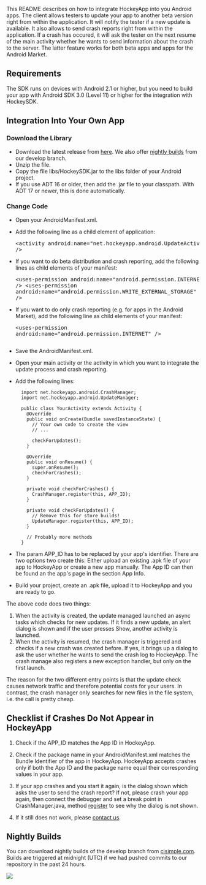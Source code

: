 This README describes on how to integrate HockeyApp into you Android apps. The client allows testers to update your app to another beta version right from within the application. It will notify the tester if a new update is available. It also allows to send crash reports right from within the application. If a crash has occured, it will ask the tester on the next resume of the main activity whether he wants to send information about the crash to the server. The latter feature works for both beta apps and apps for the Android Market.

## Requirements

The SDK runs on devices with Android 2.1 or higher, but you need to build your app with Android SDK 3.0 (Level 11) or higher for the integration with HockeySDK.

## Integration Into Your Own App

### Download the Library

* Download the latest release from [here](https://github.com/bitstadium/HockeySDK-Android/downloads). We also offer [nightly builds](#nightly) from our develop branch.
* Unzip the file.
* Copy the file libs/HockeySDK.jar to the libs folder of your Android project.
* If you use ADT 16 or older, then add the .jar file to your classpath. With ADT 17 or newer, this is done automatically.

### Change Code

* Open your AndroidManifest.xml.
* Add the following line as a child element of application: <pre>&lt;activity android:name="net.hockeyapp.android.UpdateActivity" /></pre>
* If you want to do beta distribution and crash reporting, add the following lines as child elements of your manifest: <pre>&lt;uses-permission android:name="android.permission.INTERNET" />
&lt;uses-permission android:name="android.permission.WRITE_EXTERNAL_STORAGE" /></pre>
* If you want to do only crash reporting (e.g. for apps in the Android Market), add the following line as child elements of your manifest: <pre>&lt;uses-permission android:name="android.permission.INTERNET" />
* Save the AndroidManifest.xml.
* Open your main activity or the activity in which you want to integrate the update process and crash reporting.
* Add the following lines:

        import net.hockeyapp.android.CrashManager;
        import net.hockeyapp.android.UpdateManager;
                       
        public class YourActivity extends Activity {
          @Override
          public void onCreate(Bundle savedInstanceState) {
            // Your own code to create the view
            // ...
            
            checkForUpdates();
          }

          @Override
          public void onResume() {
            super.onResume();
            checkForCrashes();
          }

          private void checkForCrashes() {
            CrashManager.register(this, APP_ID);
          }

          private void checkForUpdates() {
            // Remove this for store builds!
            UpdateManager.register(this, APP_ID);
          }
          
          // Probably more methods
        }
      
* The param APP_ID has to be replaced by your app's identifier. There are two options two create this: Either upload an existing .apk file of your app to HockeyApp or create a new app manually. The App ID can then be found an the app's page in the section App Info.
* Build your project, create an .apk file, upload it to HockeyApp and you are ready to go.

The above code does two things: 

1. When the activity is created, the update managed launched an async tasks which checks for new updates. If it finds a new update, an alert dialog is shown and if the user presses Show, another activity is launched.
2. When the activity is resumed, the crash manager is triggered and checks if a new crash was created before. If yes, it brings up a dialog to ask the user whether he wants to send the crash log to HockeyApp. The crash manage also registers a new exception handler, but only on the first launch.

The reason for the two different entry points is that the update check causes network traffic and therefore potential costs for your users. In contrast, the crash manager only searches for new files in the file system, i.e. the call is pretty cheap. 

## Checklist if Crashes Do Not Appear in HockeyApp

1. Check if the APP_ID matches the App ID in HockeyApp.

2. Check if the package name in your AndroidManifest.xml matches the Bundle Identifier of the app in HockeyApp. HockeyApp accepts crashes only if both the App ID and the package name equal their corresponding values in your app.

3. If your app crashes and you start it again, is the dialog shown which asks the user to send the crash report? If not, please crash your app again, then connect the debugger and set a break point in CrashManager.java, method [register](https://github.com/TheRealKerni/HockeyKit/blob/develop/client/Android/src/net/hockeyapp/android/CrashManager.java#L27) to see why the dialog is not shown.

5. If it still does not work, please [contact us](http://support.hockeyapp.net/discussion/new).

## <a name="nightly">Nightly Builds</a>

You can download nightly builds of the develop branch from [cisimple.com](https://www.cisimple.com/jobs/y85047ekwdj8jdjry). Builds are triggered at midnight (UTC) if we had pushed commits to our repository in the past 24 hours.

<a href="https://www.cisimple.com/jobs/y85047ekwdj8jdjry"><img src='https://www.cisimple.com/jobs/y85047ekwdj8jdjry/build_status.png'/></a>

